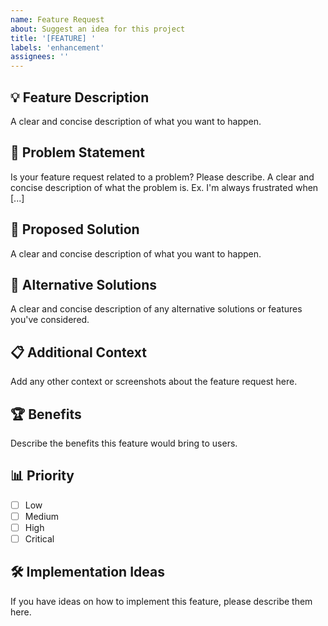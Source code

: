 ```yaml
---
name: Feature Request
about: Suggest an idea for this project
title: '[FEATURE] '
labels: 'enhancement'
assignees: ''
---
```


## 💡 Feature Description
A clear and concise description of what you want to happen.

## 🎯 Problem Statement
Is your feature request related to a problem? Please describe.
A clear and concise description of what the problem is. Ex. I'm always frustrated when [...]

## 💭 Proposed Solution
A clear and concise description of what you want to happen.

## 🔄 Alternative Solutions
A clear and concise description of any alternative solutions or features you've considered.

## 📋 Additional Context
Add any other context or screenshots about the feature request here.

## 🏆 Benefits
Describe the benefits this feature would bring to users.

## 📊 Priority
- [ ] Low
- [ ] Medium
- [ ] High
- [ ] Critical

## 🛠️ Implementation Ideas
If you have ideas on how to implement this feature, please describe them here.